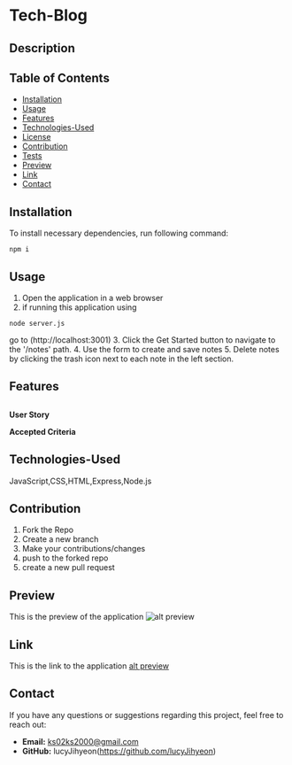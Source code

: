 # Tech-Blog

## Description


## Table of Contents
- [Installation](#installation)
- [Usage](#usage)
- [Features](#features)
- [Technologies-Used](#technologies-used)
- [License](#license)
- [Contribution](#contribution)
- [Tests](#tests)
- [Preview](#preview)
- [Link](#link)
- [Contact](#contact)

## Installation 
To install necessary dependencies, run following command:
```
npm i

```

## Usage
1. Open the application in a web browser 
2. if running this application using 
``` 
node server.js
```
go to (http://localhost:3001)
3. Click the Get Started button to navigate to the '/notes' path.
4. Use the form to create and save notes
5. Delete notes by clicking the trash icon next to each note in the left section.



## Features

## 
**User Story**


**Accepted Criteria**


## Technologies-Used
JavaScript,CSS,HTML,Express,Node.js



## Contribution 
1. Fork the Repo 
2. Create a new branch 
3. Make your contributions/changes 
4. push to the forked repo 
5. create a new pull request



## Preview 

This is the preview of the application 
![alt preview]()

## Link

This is the link to the application
[alt preview]()

## Contact

If you have any questions or suggestions regarding this project, feel free to reach out:

- **Email:** ks02ks2000@gmail.com
- **GitHub:** lucyJihyeon(https://github.com/lucyJihyeon)

